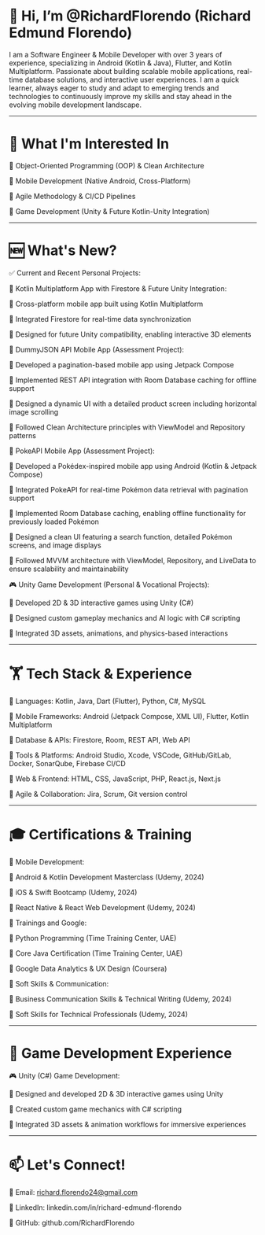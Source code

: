 # 👋 Hi, I’m @RichardFlorendo (Richard Edmund Florendo)

I am a Software Engineer & Mobile Developer with over 3 years of experience, specializing in Android (Kotlin & Java), Flutter, and Kotlin Multiplatform. Passionate about building scalable mobile applications, real-time database solutions, and interactive user experiences. I am a quick learner, always eager to study and adapt to emerging trends and technologies to continuously improve my skills and stay ahead in the evolving mobile development landscape.


-----------------------------------------------------------------------------------------------------------------------------------------------------

# 👀 What I'm Interested In

🔹 Object-Oriented Programming (OOP) & Clean Architecture

🔹 Mobile Development (Native Android, Cross-Platform)

🔹 Agile Methodology & CI/CD Pipelines

🔹 Game Development (Unity & Future Kotlin-Unity Integration)


-----------------------------------------------------------------------------------------------------------------------------------------------------

# 🆕 What's New?

✅ Current and Recent Personal Projects:

📱 Kotlin Multiplatform App with Firestore & Future Unity Integration:

🔹 Cross-platform mobile app built using Kotlin Multiplatform

🔹 Integrated Firestore for real-time data synchronization

🔹 Designed for future Unity compatibility, enabling interactive 3D elements


📲 DummyJSON API Mobile App (Assessment Project):

🔹 Developed a pagination-based mobile app using Jetpack Compose

🔹 Implemented REST API integration with Room Database caching for offline support

🔹 Designed a dynamic UI with a detailed product screen including horizontal image scrolling

🔹 Followed Clean Architecture principles with ViewModel and Repository patterns


📲 PokeAPI Mobile App (Assessment Project):

🔹 Developed a Pokédex-inspired mobile app using Android (Kotlin & Jetpack Compose)

🔹 Integrated PokeAPI for real-time Pokémon data retrieval with pagination support

🔹 Implemented Room Database caching, enabling offline functionality for previously loaded Pokémon

🔹 Designed a clean UI featuring a search function, detailed Pokémon screens, and image displays

🔹 Followed MVVM architecture with ViewModel, Repository, and LiveData to ensure scalability and maintainability


🎮 Unity Game Development (Personal & Vocational Projects):

🔹 Developed 2D & 3D interactive games using Unity (C#)

🔹 Designed custom gameplay mechanics and AI logic with C# scripting

🔹 Integrated 3D assets, animations, and physics-based interactions


-----------------------------------------------------------------------------------------------------------------------------------------------------

# 🏋️ Tech Stack & Experience

🔹 Languages: Kotlin, Java, Dart (Flutter), Python, C#, MySQL

🔹 Mobile Frameworks: Android (Jetpack Compose, XML UI), Flutter, Kotlin Multiplatform

🔹 Database & APIs: Firestore, Room, REST API, Web API

🔹 Tools & Platforms: Android Studio, Xcode, VSCode, GitHub/GitLab, Docker, SonarQube, Firebase CI/CD

🔹 Web & Frontend: HTML, CSS, JavaScript, PHP, React.js, Next.js

🔹 Agile & Collaboration: Jira, Scrum, Git version control


-----------------------------------------------------------------------------------------------------------------------------------------------------

# 🎓 Certifications & Training

📌 Mobile Development:

🔹 Android & Kotlin Development Masterclass (Udemy, 2024)

🔹 iOS & Swift Bootcamp (Udemy, 2024)

🔹 React Native & React Web Development (Udemy, 2024)


📌 Trainings and Google:

🔹 Python Programming (Time Training Center, UAE)

🔹 Core Java Certification (Time Training Center, UAE)

🔹 Google Data Analytics & UX Design (Coursera)


📌 Soft Skills & Communication:

🔹 Business Communication Skills & Technical Writing (Udemy, 2024)

🔹 Soft Skills for Technical Professionals (Udemy, 2024)


------------------------------------------------------------------------------------------------------------------------------------------------------

# 🌱 Game Development Experience

🎮 Unity (C#) Game Development:

🔹 Designed and developed 2D & 3D interactive games using Unity

🔹 Created custom game mechanics with C# scripting

🔹 Integrated 3D assets & animation workflows for immersive experiences


-----------------------------------------------------------------------------------------------------------------------------------------------------

# 📫 Let's Connect!

📧 Email: richard.florendo24@gmail.com

💼 LinkedIn: linkedin.com/in/richard-edmund-florendo

🏡 GitHub: github.com/RichardFlorendo


<!---
RichardFlorendo/RichardFlorendo is a ✨ special ✨ repository because its `README.md` (this file) appears on your GitHub profile.
You can click the Preview link to take a look at your changes.
--->
